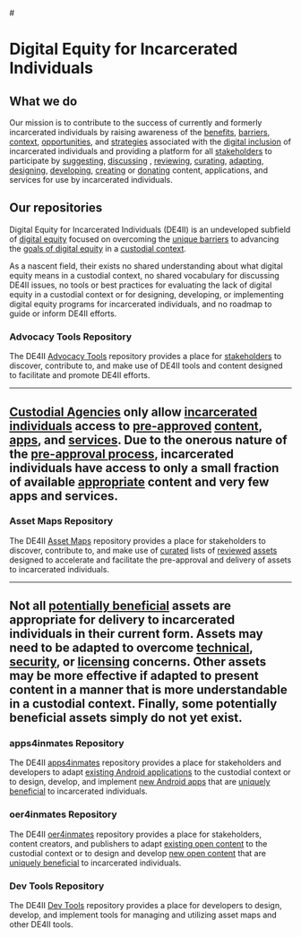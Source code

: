 #<!-- EDIT README TEXT REPLACE EXISTING
part 1 of ?
https://github.com/DE4II/advocacy-tools
-->

<!-- EDIT REPLACE EXISTING
https://github.com/DE4II/advocacy-tools/wiki/Mission-Statement
-->

# Digital Equity for Incarcerated Individuals

## What we do

Our mission is to contribute to the success of currently and formerly incarcerated individuals by raising awareness of the [benefits](https://github.com/DE4II/advocacy-tools/wiki/Digital-Equity-Benefits), [barriers](https://github.com/DE4II/advocacy-tools/wiki/Unique-Barriers), [context](https://github.com/DE4II/advocacy-tools/wiki/Custodial-Context),  [opportunities](https://github.com/DE4II/advocacy-tools/wiki/Unique-Opportunities), and [strategies](https://github.com/DE4II/advocacy-tools/wiki/Unique-Strategies) associated with the [digital inclusion](https://github.com/DE4II/advocacy-tools/wiki/Digital-Inclusion) of incarcerated individuals and providing a platform for all [stakeholders](https://github.com/DE4II/advocacy-tools/wiki/Stakeholders) to participate by [suggesting](https://github.com/DE4II/advocacy-tools/wiki/Make-a-Suggestion), [discussing](https://github.com/DE4II/advocacy-tools/wiki/Join-a-Discussion) , [reviewing](https://github.com/DE4II/advocacy-tools/wiki/Review-an-Asset),  [curating](https://github.com/DE4II/advocacy-tools/wiki/Curate-an-Asset-Map), [adapting](https://github.com/DE4II/advocacy-tools/wiki/Adapt-an-Asset), [designing](https://github.com/DE4II/advocacy-tools/wiki/Design-an-Asset), [developing](https://github.com/DE4II/advocacy-tools/wiki/Develop-an-Asset), [creating](https://github.com/DE4II/advocacy-tools/wiki/Create-Content) or [donating](https://github.com/DE4II/advocacy-tools/wiki/Donate-Content) content, applications, and services for use by incarcerated individuals.


<!-- extra line -->
<!-- readme part 2 of -->

## Our repositories

Digital Equity for Incarcerated Individuals (DE4II) is an undeveloped subfield of [digital equity](https://github.com/DE4II/advocacy-tools/wiki/Digital-Equity) focused on overcoming the [unique barriers](https://github.com/DE4II/advocacy-tools/wiki/Unique-Barriers) to advancing the [goals of digital equity](https://github.com/DE4II/advocacy-tools/wiki/Goals-of-Digital-Equity) in a [custodial context](https://github.com/DE4II/advocacy-tools/wiki/Custodial-Context).

As a nascent field, their exists no shared understanding about what digital equity means in a custodial context, no shared vocabulary for discussing DE4II issues, no tools or best practices for evaluating the lack of digital equity in a custodial context or for designing, developing, or implementing digital equity programs for incarcerated individuals, and no roadmap to guide or inform DE4II efforts.

### Advocacy Tools Repository

The DE4II [Advocacy Tools](https://github.com/DE4II/advocacy-tools) repository provides a place for [stakeholders](https://github.com/DE4II/advocacy-tools/wiki/Stakeholders) to discover, contribute to, and make use of DE4II tools and content designed to facilitate and promote DE4II efforts.

<!-- extra line -->
<!-- readme part 3 of -->

-----
[Custodial Agencies](https://github.com/DE4II/advocacy-tools/wiki/Custodial-Agencies) only allow [incarcerated individuals](https://github.com/DE4II/advocacy-tools/wiki/Incarcerated-Individuals) access to [pre-approved](https://github.com/DE4II/advocacy-tools/wiki/Pre-Approval) [content](https://github.com/DE4II/advocacy-tools/wiki/CTS-Content), [apps](https://github.com/DE4II/advocacy-tools/wiki/CTS-Apps), and [services](https://github.com/DE4II/advocacy-tools/wiki/CTS-Services). Due to the onerous nature of the [pre-approval process](https://github.com/DE4II/advocacy-tools/wiki/CTS-Pre-Approval-Process), incarcerated individuals have access to only a small fraction of available [appropriate](https://github.com/DE4II/access-maps/wiki/Asset-Checklist) content and very few apps and services.
-----
### Asset Maps Repository

The DE4II [Asset Maps](https://github.com/DE4II/asset-maps) repository provides a place for stakeholders to discover, contribute to, and make use of [curated](https://github.com/DE4II/asset-maps/wiki/Asset-Curation) lists of [reviewed](https://github.com/DE4II/asset-maps/wiki/Asset-Review) [assets](https://github.com/DE4II/asset-maps/wiki/Asset-Types) designed to accelerate and facilitate the pre-approval and delivery of assets to incarcerated individuals.

<!-- extra line -->
<!-- readme part 4 of -->

-----
Not all [potentially beneficial](https://github.com/DE4II/asset-maps/wiki/Justifiable-Assets) assets are appropriate for delivery to incarcerated individuals in their current form. Assets may need to be adapted to overcome [technical](https://github.com/DE4II/asset-maps/wiki/Reasonably-Consumable-Assets), [security](https://github.com/DE4II/asset-maps/wiki/Secure-Assets), or [licensing](https://github.com/DE4II/asset-maps/wiki/Distributable-Assets) concerns. Other assets may be more effective if adapted to present content in a manner that is more understandable in a custodial context. Finally, some potentially beneficial assets simply do not yet exist.
-----
### apps4inmates Repository

The DE4II [apps4inmates](https://github.com/DE4II/apps4inmates) repository provides a place for stakeholders and developers to adapt [existing Android applications](https://github.com/DE4II/apps4inmates/wiki/Apps-to-Adapt) to the custodial context or to design, develop, and implement [new Android apps](https://github.com/DE4II/apps4inmates/wiki/Apps-to-Design) that are [uniquely beneficial](https://github.com/DE4II/apps4inmates/wiki/App-Benefits) to incarcerated individuals.

### oer4inmates Repository

The DE4II [oer4inmates](https://github.com/DE4II/oer4inmates) repository provides a place for stakeholders, content creators, and publishers to adapt [existing open content](https://github.com/DE4II/oer4inmates/wiki/Content-to-Adapt) to the custodial context or to design and develop [new open content](https://github.com/DE4II/oer4inmates/wiki/Content-to-Design) that are [uniquely beneficial](https://github.com/DE4II/oer4inmates/wiki/Content-Benefits) to incarcerated individuals.

### Dev Tools Repository

The DE4II [Dev Tools](https://github.com/DE4II/dev-tools) repository provides a place for developers to design, develop, and implement tools for managing and utilizing asset maps and other DE4II tools.

<!-- extra line -->